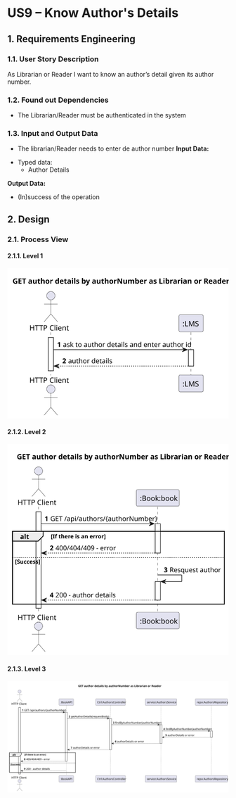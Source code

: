 # US9 – Know Author's Details
## 1. Requirements Engineering
  ### 1.1. User Story Description
As Librarian or Reader I want to know an author’s detail given its author number.

### 1.2. Found out Dependencies
- The Librarian/Reader must be authenticated in the system
### 1.3. Input and Output Data
- The librarian/Reader needs to enter de author number
  **Input Data:**
* Typed data:
    * Author Details


**Output Data:**

* (In)success of the operation

## 2. Design
### 2.1. Process View
#### 2.1.1. Level 1
![SD](N1_VP_UC9.svg)

#### 2.1.2. Level 2
![SD](N2_VP_UC9.svg)

#### 2.1.3. Level 3
![SD](N3_VP_UC9.svg)